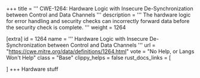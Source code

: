 +++
title = '''
CWE-1264: Hardware Logic with Insecure De-Synchronization between Control and Data Channels
'''
description	= '''
The hardware logic for error handling and security checks can incorrectly forward data before the security check is complete.
'''
weight = 1264

[extra]
id = 1264
name = '''
Hardware Logic with Insecure De-Synchronization between Control and Data Channels
'''
url = "https://cwe.mitre.org/data/definitions/1264.html"
vote = "No Help, or Langs Won't Help"
class = "Base"
clippy_helps = false
rust_docs_links = [
	
]
+++
Hardware stuff